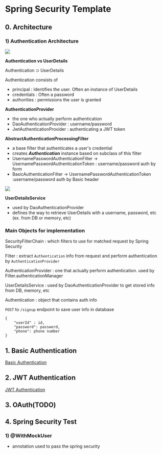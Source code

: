 # Spring Security Template

## 0. Architecture

### 1) Authentication Architecture
![](https://docs.spring.io/spring-security/reference/_images/servlet/authentication/architecture/securitycontextholder.png)

**Authentication vs UserDetails**

Authentication ⊃ UserDetails

Authentication consists of
- principal : Identifies the user. Often an instance of UserDetails
- credentials : Often a password
- authorities : permissions the user is granted

**AuthenticationProvider**

- the one who actually perform authentication
- DaoAuthenticationProvider : username/password
- JwtAuthenticationProvider : authenticating a JWT token

**AbstractAuthenticationProcessingFilter**
- a base filter that authenticates a user's credential
- creates ***Authentication*** instance based on subclass of this filter
- UsernamePasswordAuthenticationFilter -> UsernamePasswordAuthenticationToken : username/password auth by form
- BasicAuthenticationFilter -> UsernamePasswordAuthenticationToken :username/password auth by Basic header 

![](https://docs.spring.io/spring-security/reference/_images/servlet/authentication/architecture/abstractauthenticationprocessingfilter.png)

**UserDetailsService**

- used by DaoAuthenticationProvider
- defines the way to retrieve UserDetails with a username, password, etc (ex. from DB or memory, etc)

### Main Objects for implementation

SecurityFilterChain : which filters to use for matched request by Spring Security

Filter : extract `Authentication` info from request and perform authentication by `AuthenticationProvider`

AuthenticationProvider : one that actually perform authentication. used by Filter.authenticationManager

UserDetailsService : used by DaoAuthenticationProvider to get stored info from DB, memory, etc

Authentication : object that contains auth info

`POST` to `/signup` endpoint to save user info in database

    {
        "userId" : id,
        "password": password,
        "phone": phone number
    }

## 1. Basic Authentication

[Basic Authentication](https://github.com/KihaJeong1994/spring-security-6.0.3-template/tree/basic)


## 2. JWT Authentication

[JWT Authentication](https://github.com/KihaJeong1994/spring-security-6.0.3-template/tree/jwt)

## 3. OAuth(TODO)

## 4. Spring Security Test

### 1) @WithMockUser

- annotation used to pass the spring security
